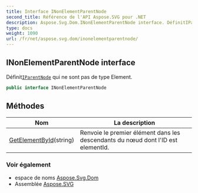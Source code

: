 ```yaml
---
title: Interface INonElementParentNode
second_title: Référence de l'API Aspose.SVG pour .NET
description: Aspose.Svg.Dom.INonElementParentNode interface. DéfinitIParentNode qui ne sont pas de type Element.
type: docs
weight: 1090
url: /fr/net/aspose.svg.dom/inonelementparentnode/
---
```

## INonElementParentNode interface

Définit[`IParentNode`](../iparentnode/) qui ne sont pas de type Element.

```csharp
public interface INonElementParentNode
```

## Méthodes

| Nom | La description |
| --- | --- |
| [GetElementById](../../aspose.svg.dom/inonelementparentnode/getelementbyid/)(string) | Renvoie le premier élément dans les descendants du nœud dont l'ID est elementId. |

### Voir également

* espace de noms [Aspose.Svg.Dom](../../aspose.svg.dom/)
* Assemblée [Aspose.SVG](../../)


